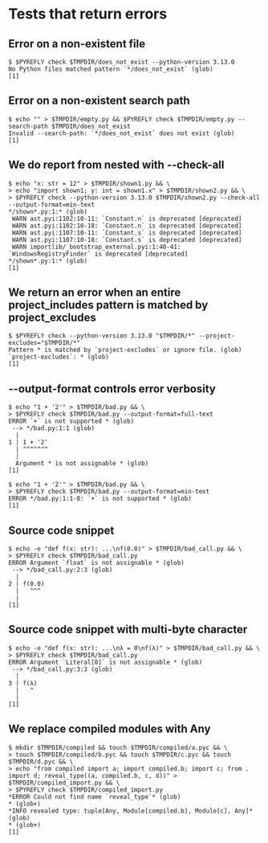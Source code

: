# Tests that return errors

## Error on a non-existent file

```scrut {output_stream: stderr}
$ $PYREFLY check $TMPDIR/does_not_exist --python-version 3.13.0
No Python files matched pattern `*/does_not_exist` (glob)
[1]
```

## Error on a non-existent search path

```scrut {output_stream: stderr}
$ echo "" > $TMPDIR/empty.py && $PYREFLY check $TMPDIR/empty.py --search-path $TMPDIR/does_not_exist
Invalid --search-path: `*/does_not_exist` does not exist (glob)
[1]
```

## We do report from nested with --check-all

```scrut
$ echo "x: str = 12" > $TMPDIR/shown1.py && \
> echo "import shown1; y: int = shown1.x" > $TMPDIR/shown2.py && \
> $PYREFLY check --python-version 3.13.0 $TMPDIR/shown2.py --check-all --output-format=min-text
*/shown*.py:1:* (glob)
 WARN ast.pyi:1102:10-11: `Constant.n` is deprecated [deprecated]
 WARN ast.pyi:1102:10-18: `Constant.n` is deprecated [deprecated]
 WARN ast.pyi:1107:10-11: `Constant.s` is deprecated [deprecated]
 WARN ast.pyi:1107:10-18: `Constant.s` is deprecated [deprecated]
 WARN importlib/_bootstrap_external.pyi:1:40-41: `WindowsRegistryFinder` is deprecated [deprecated]
*/shown*.py:1:* (glob)
[1]
```

## We return an error when an entire project_includes pattern is matched by project_excludes

```scrut {output_stream: stderr}
$ $PYREFLY check --python-version 3.13.0 "$TMPDIR/*" --project-excludes="$TMPDIR/*"
Pattern * is matched by `project-excludes` or ignore file. (glob)
`project-excludes`: * (glob)
[1]
```

## --output-format controls error verbosity

```scrut
$ echo "1 + '2'" > $TMPDIR/bad.py && \
> $PYREFLY check $TMPDIR/bad.py --output-format=full-text
ERROR `+` is not supported * (glob)
 --> */bad.py:1:1 (glob)
  |
1 | 1 + '2'
  | ^^^^^^^
  |
  Argument * is not assignable * (glob)
[1]
```

```scrut
$ echo "1 + '2'" > $TMPDIR/bad.py && \
> $PYREFLY check $TMPDIR/bad.py --output-format=min-text
ERROR */bad.py:1:1-8: `+` is not supported * (glob)
[1]
```

## Source code snippet

```scrut
$ echo -e "def f(x: str): ...\nf(0.0)" > $TMPDIR/bad_call.py && \
> $PYREFLY check $TMPDIR/bad_call.py
ERROR Argument `float` is not assignable * (glob)
 --> */bad_call.py:2:3 (glob)
  |
2 | f(0.0)
  |   ^^^
  |
[1]
```

## Source code snippet with multi-byte character

```scrut
$ echo -e "def f(x: str): ...\nλ = 0\nf(λ)" > $TMPDIR/bad_call.py && \
> $PYREFLY check $TMPDIR/bad_call.py
ERROR Argument `Literal[0]` is not assignable * (glob)
 --> */bad_call.py:3:3 (glob)
  |
3 | f(λ)
  |   ^
  |
[1]
```

## We replace compiled modules with Any

```scrut
$ mkdir $TMPDIR/compiled && touch $TMPDIR/compiled/a.pyc && \
> touch $TMPDIR/compiled/b.pyc && touch $TMPDIR/c.pyc && touch $TMPDIR/d.pyc && \
> echo "from compiled import a; import compiled.b; import c; from . import d; reveal_type((a, compiled.b, c, d))" > $TMPDIR/compiled_import.py && \
> $PYREFLY check $TMPDIR/compiled_import.py
*ERROR Could not find name `reveal_type`* (glob)
* (glob+)
*INFO revealed type: tuple[Any, Module[compiled.b], Module[c], Any]* (glob)
* (glob+)
[1]
```
